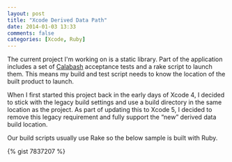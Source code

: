 ```yaml
---
layout: post
title: "Xcode Derived Data Path"
date: 2014-01-03 13:33
comments: false
categories: [Xcode, Ruby]
---
```


The current project I'm working on is a static library. Part of the application includes a set of [Calabash](http://calaba.sh) acceptance tests and a rake script to launch them. This means my build and test script needs to know the location of the built product to launch. 

<!-- more -->

When I first started this project back in the early days of Xcode 4, I decided to stick with the legacy build settings and use a build directory in the same location as the project. As part of updating this to Xcode 5, I decided to remove this legacy requirement and fully support the “new” derived data build location.

Our build scripts usually use Rake so the below sample is built with Ruby.

{% gist 7837207 %}
